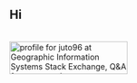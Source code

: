 ## Hi 
<br>
<a href="https://gis.stackexchange.com/users/249090/juto96"><img src="https://gis.stackexchange.com/users/flair/249090.png" width="208" height="58" alt="profile for juto96 at Geographic Information Systems Stack Exchange, Q&amp;A for cartographers, geographers and GIS professionals" title="profile for juto96 at Geographic Information Systems Stack Exchange, Q&amp;A for cartographers, geographers and GIS professionals"></a>
